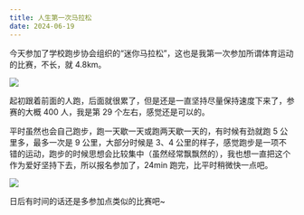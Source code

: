 ```yaml
---
title: 人生第一次马拉松
date: 2024-06-19
---
```


今天参加了学校跑步协会组织的“迷你马拉松”，这也是我第一次参加所谓体育运动的比赛，不长，就 4.8km。

<!--more-->

![](https://images.yuanj.top/blog/20240619222756.png)

起初跟着前面的人跑，后面就很累了，但是还是一直坚持尽量保持速度下来了，参赛的大概 400 人，我是第 29 个左右，感觉还是可以的。

平时虽然也会自己跑步，跑一天歇一天或跑两天歇一天的，有时候有劲就跑 5 公里多，最多一次是 9 公里，大部分时候是 3、4 公里的样子，感觉跑步是一项不错的运动，跑步的时候思想会比较集中（虽然经常飘飘然的），我也想一直把这个作为爱好坚持下去，所以报名参加了，24min 跑完，比平时稍微快一点吧。

![](https://images.yuanj.top/blog/20240619223155.png)

日后有时间的话还是多参加点类似的比赛吧~